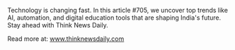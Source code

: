 Technology is changing fast. In this article #705, we uncover top trends like AI, automation, and digital education tools that are shaping India's future. Stay ahead with Think News Daily.

Read more at: www.thinknewsdaily.com